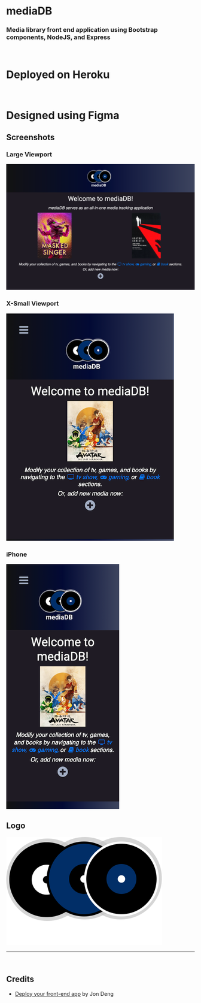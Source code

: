 # mediaDB
### Media library front end application using Bootstrap components, NodeJS, and Express
<br>

# Deployed on Heroku


<br>

# Designed using Figma
## Screenshots
### Large Viewport
![LG-Viewport](img/screenshots/site-lg.png)
### X-Small Viewport
![XS-Viewport](img/screenshots/site-xs.png)
### iPhone
![iPhone-Screenshot](img/screenshots/site-iphone.png)
## Logo
![Logo](img/logo.png)


<hr>

<br>

## Credits
- [Deploy your front-end app](https://medium.com/jondengdevelops/deploy-your-front-end-app-in-20-lines-of-code-24be44f8b51) by Jon Deng
